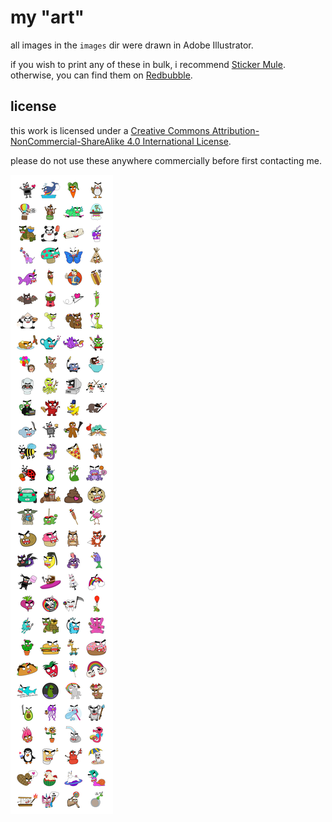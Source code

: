 # my "art"

all images in the `images` dir were drawn in Adobe Illustrator.

if you wish to print any of these in bulk, i recommend [Sticker Mule](https://stickerapp.com/). otherwise, you can find them on [Redbubble](https://www.redbubble.com/people/shortstack/shop).

## license

this work is licensed under a [Creative Commons Attribution-NonCommercial-ShareAlike 4.0 International License](https://creativecommons.org/licenses/by-nc-sa/4.0/).

please do not use these anywhere commercially before first contacting me.

![](https://raw.githubusercontent.com/shortstack/art/master/images/all.png)
